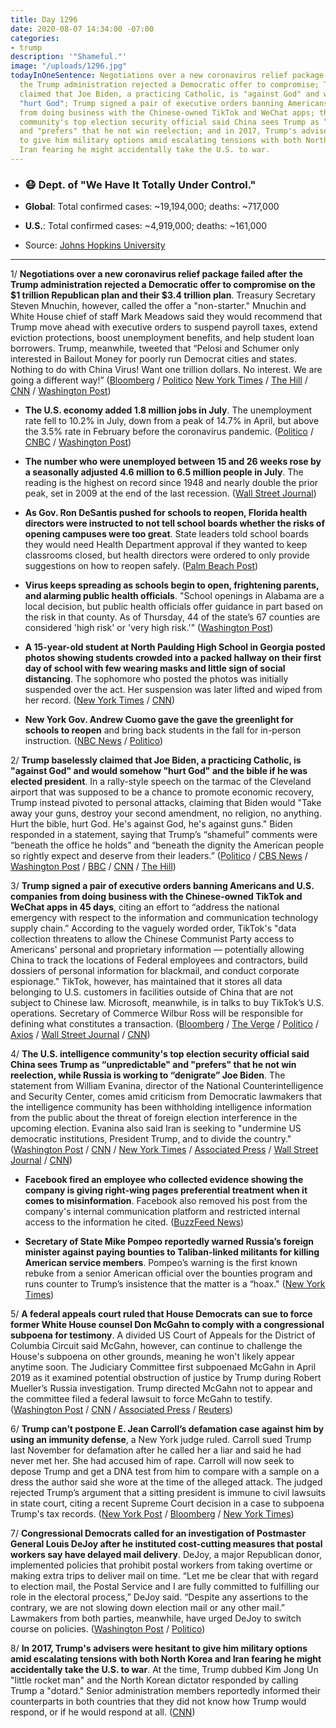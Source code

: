 ```yaml
---
title: Day 1296
date: 2020-08-07 14:34:00 -07:00
categories:
- trump
description: '"Shameful."'
image: "/uploads/1296.jpg"
todayInOneSentence: Negotiations over a new coronavirus relief package failed after
  the Trump administration rejected a Democratic offer to compromise; Trump baselessly
  claimed that Joe Biden, a practicing Catholic, is "against God" and would somehow
  "hurt God"; Trump signed a pair of executive orders banning Americans and U.S. companies
  from doing business with the Chinese-owned TikTok and WeChat apps; the U.S. intelligence
  community's top election security official said China sees Trump as “unpredictable"
  and "prefers" that he not win reelection; and in 2017, Trump's advisers were hesitant
  to give him military options amid escalating tensions with both North Korea and
  Iran fearing he might accidentally take the U.S. to war.
---
```


* ### 😷 Dept. of "We Have It Totally Under Control."

* **Global**: Total confirmed cases: \~19,194,000; deaths: \~717,000

* **U.S.**: Total confirmed cases: \~4,919,000; deaths: \~161,000

* Source: [Johns Hopkins University](https://coronavirus.jhu.edu/map.html)

---

1/ **Negotiations over a new coronavirus relief package failed after the Trump administration rejected a Democratic offer to compromise on the $1 trillion Republican plan and their $3.4 trillion plan**. Treasury Secretary Steven Mnuchin, however, called the offer a "non-starter." Mnuchin and White House chief of staff Mark Meadows said they would recommend that Trump move ahead with executive orders to suspend payroll taxes, extend eviction protections, boost unemployment benefits, and help student loan borrowers. Trump, meanwhile, tweeted that “Pelosi and Schumer only interested in Bailout Money for poorly run Democrat cities and states. Nothing to do with China Virus! Want one trillion dollars. No interest. We are going a different way!” ([Bloomberg](https://www.bloomberg.com/news/articles/2020-08-07/stimulus-talks-near-brink-of-collapse-after-rancorous-meeting?sref=MIBMEEoj) / [Politico](https://www.politico.com/news/2020/08/07/last-try-coronavirus-relief-deal-392564) [New York Times](https://www.nytimes.com/2020/08/07/world/covid-19-news.html?action=click&module=Top%20Stories&pgtype=Homepage#link-232a7bee) / [The Hill](https://thehill.com/homenews/senate/511055-pelosi-schumer-say-white-house-declined-2t-coronavirus-deal?userid=57999) / [CNN](https://www.cnn.com/2020/08/07/politics/stimulus-talks-coronavirus/index.html) / [Washington Post](https://www.washingtonpost.com/nation/2020/08/07/coronavirus-covid-live-updates-us/))

* **The U.S. economy added 1.8 million jobs in July**. The unemployment rate fell to 10.2% in July, down from a peak of 14.7% in April, but above the 3.5% rate in February before the coronavirus pandemic. ([Politico](https://www.politico.com/news/2020/08/07/us-unemployment-rate-fell-to-102-percent-in-july-392551) / [CNBC](https://www.cnbc.com/2020/08/07/jobs-report-july-2020.html) / [Washington Post](https://www.washingtonpost.com/business/2020/08/07/july-2020-jobs-report/))

* **The number who were unemployed between 15 and 26 weeks rose by a seasonally adjusted 4.6 million to 6.5 million people in July**. The reading is the highest on record since 1948 and nearly double the prior peak, set in 2009 at the end of the last recession. ([Wall Street Journal](https://www.wsj.com/articles/covid-19-pandemic-triggers-wave-of-long-term-unemployment-11596817137?mod=hp_lead_pos5))

* **As Gov. Ron DeSantis pushed for schools to reopen, Florida health directors were instructed to not tell school boards whether the risks of opening campuses were too great**. State leaders told school boards they would need Health Department approval if they wanted to keep classrooms closed, but health directors were ordered to only provide suggestions on how to reopen safely. ([Palm Beach Post](https://www.palmbeachpost.com/news/20200807/health-directors-told-to-keep-quiet-as-fla-leaders-pressed-to-reopen-classrooms))

* **Virus keeps spreading as schools begin to open, frightening parents, and alarming public health officials**. "School openings in Alabama are a local decision, but public health officials offer guidance in part based on the risk in that county. As of Thursday, 44 of the state’s 67 counties are considered 'high risk' or 'very high risk.'" ([Washington Post](https://www.washingtonpost.com/politics/virus-keeps-spreading-as-schools-begin-to-open-frightening-parents-and-alarming-public-health-officials/2020/08/06/7ef4f362-d80d-11ea-930e-d88518c57dcc_story.html))

* **A 15-year-old student at North Paulding High School in Georgia posted photos showing students crowded into a packed hallway on their first day of school with few wearing masks and little sign of social distancing**. The sophomore who posted the photos was initially suspended over the act. Her suspension was later lifted and wiped from her record. ([New York Times](https://www.nytimes.com/2020/08/06/us/north-paulding-high-school-coronavirus-georgia.html) / [CNN](https://www.cnn.com/2020/08/07/us/georgia-teen-photo-crowded-school-hallway-trnd/index.html))

* **New York Gov. Andrew Cuomo gave the gave the greenlight for schools to reopen** and bring back students in the fall for in-person instruction. ([NBC News](https://www.nbcnews.com/news/us-news/gov-cuomo-says-new-york-schools-can-reopen-september-n1236153) / [Politico](https://www.politico.com/states/new-york/city-hall/story/2020/08/07/cuomo-oks-new-york-schools-for-in-person-instruction-1305884))

2/ **Trump baselessly claimed that Joe Biden, a practicing Catholic, is "against God" and would somehow "hurt God" and the bible if he was elected president**. In a rally-style speech on the tarmac of the Cleveland airport that was supposed to be a chance to promote economic recovery, Trump instead pivoted to personal attacks, claiming that Biden would "Take away your guns, destroy your second amendment, no religion, no anything. Hurt the bible, hurt God. He's against God, he's against guns." Biden responded in a statement, saying that Trump’s “shameful” comments were “beneath the office he holds” and “beneath the dignity the American people so rightly expect and deserve from their leaders.” ([Politico](https://www.politico.com/news/2020/08/07/joe-biden-slams-trump-religion-392550) / [CBS News](https://www.cbsnews.com/news/trump-biden-against-god-false-claim/) / [Washington Post](https://www.washingtonpost.com/politics/playing-electoral-defense-trump-to-promote-recovery-in-ohio/2020/08/06/55bb6010-d7ec-11ea-a788-2ce86ce81129_story.html) / [BBC](https://www.bbc.com/news/election-us-2020-53688009) / [CNN](https://www.cnn.com/2020/08/06/politics/biden-faith-trump/index.html) / [The Hill](https://thehill.com/homenews/administration/510900-trump-claims-biden-is-against-god))

3/ **Trump signed a pair of executive orders banning Americans and U.S. companies from doing business with the Chinese-owned TikTok and WeChat apps in 45 days**, citing an effort to “address the national emergency with respect to the information and communication technology supply chain.” According to the vaguely worded order, TikTok's "data collection threatens to allow the Chinese Communist Party access to Americans' personal and proprietary information — potentially allowing China to track the locations of Federal employees and contractors, build dossiers of personal information for blackmail, and conduct corporate espionage." TikTok, however, has maintained that it stores all data belonging to U.S. customers in facilities outside of China that are not subject to Chinese law. Microsoft, meanwhile, is in talks to buy TikTok’s U.S. operations. Secretary of Commerce Wilbur Ross will be responsible for defining what constitutes a transaction. ([Bloomberg](https://www.bloomberg.com/news/articles/2020-08-07/trump-signs-tiktok-ban-as-u-s-boosts-pressure-for-sale-of-app?sref=MIBMEEoj) / [The Verge](https://www.theverge.com/2020/8/6/21358093/trump-tik-tok-ban-bytedance-transactions-executive-order) / [Politico](https://www.politico.com/news/2020/08/07/tiktok-trump-executive-order-392558) / [Axios](https://www.axios.com/trump-order-ban-tiktok-45-days-1c8eb742-05d7-4169-9b41-be078f981b0c.html) / [Wall Street Journal](https://www.wsj.com/articles/u-s-broadens-attack-on-chinese-internet-giants-with-wechat-order-11596813253?mod=hp_lead_pos1) / [CNN](https://www.cnn.com/2020/08/06/politics/trump-executive-order-tiktok/index.html))

4/ **The U.S. intelligence community's top election security official said China sees Trump as “unpredictable" and "prefers" that he not win reelection, while Russia is working to “denigrate” Joe Biden**. The statement from William Evanina, director of the National Counterintelligence and Security Center, comes amid criticism from Democratic lawmakers that the intelligence community has been withholding intelligence information from the public about the threat of foreign election interference in the upcoming election. Evanina also said Iran is seeking to "undermine US democratic institutions, President Trump, and to divide the country." ([Washington Post](https://www.washingtonpost.com/national-security/seeing-trump-as-unpredictable-china-would-prefer-he-not-win-reelection-intelligence-official-says/2020/08/07/98e1ad8c-d8e0-11ea-aff6-220dd3a14741_story.html) / [CNN](https://www.cnn.com/2020/08/07/politics/2020-election-russia-china-iran/index.html) / [New York Times](https://www.nytimes.com/2020/08/07/us/politics/russia-china-trump-biden-election-interference.html) / [Associated Press](https://apnews.com/e98a8285f773403af163bc720d70fc2d) / [Wall Street Journal](https://www.wsj.com/articles/russia-working-to-damage-joe-bidens-white-house-bid-u-s-intelligence-agencies-say-11596827109) / [CNN](https://www.cnn.com/2020/08/07/politics/us-intelligence-russia-election-interference-biden/index.html))

* **Facebook fired an employee who collected evidence showing the company is giving right-wing pages preferential treatment when it comes to misinformation**. Facebook also removed his post from the company's internal communication platform and restricted internal access to the information he cited. ([BuzzFeed News](https://www.buzzfeednews.com/article/craigsilverman/facebook-zuckerberg-what-if-trump-disputes-election-results))

* **Secretary of State Mike Pompeo reportedly warned Russia’s foreign minister against paying bounties to Taliban-linked militants for killing American service members**. Pompeo’s warning is the first known rebuke from a senior American official over the bounties program and runs counter to Trump’s insistence that the matter is a “hoax." ([New York Times](https://www.nytimes.com/2020/08/07/world/asia/pompeo-russia-afghanistan-bounties.html))

5/ **A federal appeals court ruled that House Democrats can sue to force former White House counsel Don McGahn to comply with a congressional subpoena for testimony**. A divided US Court of Appeals for the District of Columbia Circuit said McGahn, however, can continue to challenge the House's subpoena on other grounds, meaning he won't likely appear anytime soon. The Judiciary Committee first subpoenaed McGahn in April 2019 as it examined potential obstruction of justice by Trump during Robert Mueller’s Russia investigation. Trump directed McGahn not to appear and the committee filed a federal lawsuit to force McGahn to testify. ([Washington Post](https://www.washingtonpost.com/local/legal-issues/house-can-sue-to-force-testimony-from-former-white-house-counsel-donald-mcgahn/2020/08/07/6301a7f2-b0c8-11ea-8758-bfd1d045525a_story.html) / [CNN](https://www.cnn.com/2020/08/07/politics/don-mcgahn-subpoena/index.html) / [Associated Press](https://apnews.com/37d2619c1ba390019b8e332d1a86706c) / [Reuters](https://www.reuters.com/article/us-usa-court-trump-idUSKCN25326S))

6/ **Trump can’t postpone E. Jean Carroll’s defamation case against him by using an immunity defense**, a New York judge ruled. Carroll sued Trump last November for defamation after he called her a liar and said he had never met her. She had accused him of rape. Carroll will now seek to depose Trump and get a DNA test from him to compare with a sample on a dress the author said she wore at the time of the alleged attack. The judged rejected Trump’s argument that a sitting president is immune to civil lawsuits in state court, citing a recent Supreme Court decision in a case to subpoena Trump's tax records. ([New York Post](https://nypost.com/2020/08/06/judge-says-trump-cant-postpone-e-jean-carrolls-defamation-case/) / [Bloomberg](https://www.bloomberg.com/news/articles/2020-08-07/trump-fails-to-stall-rape-accuser-s-lawsuit-deposition-looms?sref=MIBMEEoj) / [New York Times](https://www.nytimes.com/2020/08/07/nyregion/jean-caroll-donald-trump-lawsuit-rape.html))

7/ **Congressional Democrats called for an investigation of Postmaster General Louis DeJoy after he instituted cost-cutting measures that postal workers say have delayed mail delivery**. DeJoy, a major Republican donor, implemented policies that prohibit postal workers from taking overtime or making extra trips to deliver mail on time. “Let me be clear that with regard to election mail, the Postal Service and I are fully committed to fulfilling our role in the electoral process,” DeJoy said. “Despite any assertions to the contrary, we are not slowing down election mail or any other mail.” Lawmakers from both parties, meanwhile, have urged DeJoy to switch course on policies. ([Washington Post](https://www.washingtonpost.com/business/2020/08/07/postal-service-investigation-dejoy/) / [Politico](https://www.politico.com/news/2020/08/07/postal-service-chief-denies-slowing-down-election-mail-to-assist-trump-392555))

8/ **In 2017, Trump's advisers were hesitant to give him military options amid escalating tensions with both North Korea and Iran fearing he might accidentally take the U.S. to war**. At the time, Trump dubbed Kim Jong Un "little rocket man" and the North Korean dictator responded by calling Trump a "dotard." Senior administration members reportedly informed their counterparts in both countries that they did not know how Trump would respond, or if he would respond at all. ([CNN](https://www.cnn.com/2020/08/06/politics/trump-advisers-fears-military-options/index.html))
